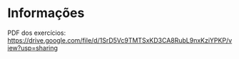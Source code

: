 # Informações

PDF dos exercícios: https://drive.google.com/file/d/1SrD5Vc9TMTSxKD3CA8RubL9nxKziYPKP/view?usp=sharing
